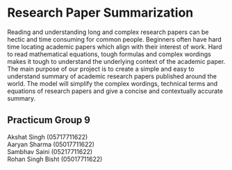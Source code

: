 # Research Paper Summarization    
Reading and understanding long and complex research papers can be hectic and time consuming for common people. Beginners often have hard time locating academic papers which align with their interest of work. Hard to read mathematical equations, tough formulas and complex wordings makes it tough to understand the underlying context of the academic paper. The main purpose of our project is to create a simple and easy to understand summary of academic research papers published around the world. The model will simplify the complex wordings, technical terms and equations of research papers and give a concise and contextually accurate summary.


## Practicum Group 9
Akshat Singh (05717711622)    
Aaryan Sharma (05017711622)    
Sambhav Saini (05217711622)      
Rohan Singh Bisht (05017711622)
